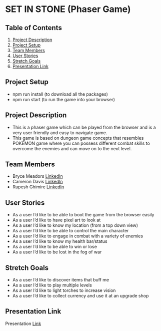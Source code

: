 # SET IN STONE (Phaser Game)

## Table of Contents
1. [Project Description](#Project-Description)
2. [Project Setup](#Project-Setup)
3. [Team Members](#Team-members)
4. [User Stories](#User-Stories)
5. [Stretch Goals](#Stretch-Goals)
6. [Presentation Link](#Presentation-Link)

## Project Setup 
- npm run install (to download all the packages)
- npm run start (to run the game into your browser)

## Project Description 
- This is a phaser game which can be played from the browser and is a very user friendly and easy to navigate game. 
- This game is based on dungeon game concepts that resembles POKEMON game where you can possess different combat skills to overcome the enemies and can move on to the next level. 

## Team Members

- Bryce Meadors [LinkedIn](https://www.linkedin.com/in/rupeshghimirey/)
- Cameron Davis [LinkedIn](https://www.linkedin.com/in/rupeshghimirey/)
- Rupesh Ghimire [LinkedIn](https://www.linkedin.com/in/rupeshghimirey/)

## User Stories
- As a user I’d like to be able to boot the game from the browser easily 
- As a user I’d like to have pixel art to look at 
- As a user I’d like to know my location (from a top down view) 
- As a user I’d like to be able to control the main character 
- As a user I’d like to engage in combat with a variety of enemies 
- As a user I’d like to know my health bar/status 
- As a user I’d like to be able to win or lose 
- As a user I’d like to be lost in the fog of war 

## Stretch Goals
- As a user I’d like to discover items that buff me 
- As a user I’d like to play multiple levels 
- As a user I’d like to light torches to increase vision 
- As a user I’d like to collect currency and use it at an upgrade shop

## Presentation Link
Presentation [Link](https://github.com/csdav0/JS_FINAL_PROJECT)
